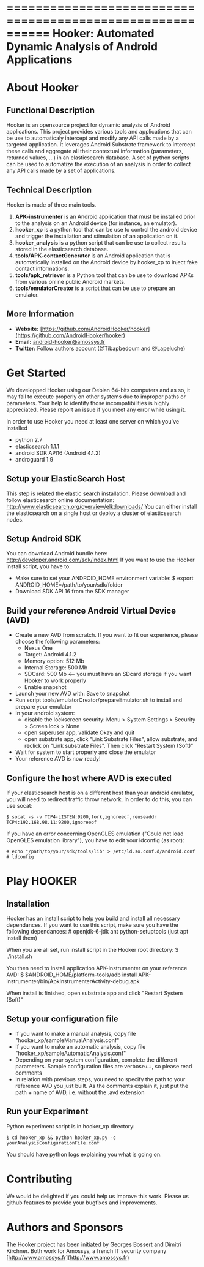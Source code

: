 ==========================================================
Hooker: Automated Dynamic Analysis of Android Applications
==========================================================

About Hooker
============

Functional Description
----------------------

Hooker is an opensource project for dynamic analysis of Android applications. This project provides various
tools and applications that can be use to automaticaly intercept and modify any API calls made by a targeted application.
It leverages Android Substrate framework to intercept these calls and aggregate all their contextual information (parameters, returned values, ...) in an elasticsearch database.
A set of python scripts can be used to automatize the execution of an analysis in order to collect any API calls made by a set of applications.

Technical Description
---------------------

Hooker is made of three main tools. 

1. **APK-instrumenter** is an Android application that must be installed prior to the analysis on an Android device (for instance, an emulator).
2. **hooker_xp** is a python tool that can be use to control the android device and trigger the installation and stimulation of an application on it.
3. **hooker_analysis** is a python script that can be use to collect results stored in the elasticsearch database.
4. **tools/APK-contactGenerator** is an Android application that is automatically installed on the Android device by hooker_xp to inject fake contact informations.
5. **tools/apk_retriever** is a Python tool that can be use to download APKs from various online public Android markets.
6. **tools/emulatorCreator** is a script that can be use to prepare an emulator.

More Information
----------------

* **Website:** [https://github.com/AndroidHooker/hooker](https://github.com/AndroidHooker/hooker)
* **Email:** [android-hooker@amossys.fr](android-hooker@amossys.fr)
* **Twitter:** Follow authors account (@Tibapbedoum and @Lapeluche)

Get Started
===========

We developped Hooker using our Debian 64-bits computers and as so, it may fail to execute properly on other systems due to
improper paths or parameters. Your help to identify those incompatibilities is highly appreciated. Please report an issue if you meet any error while using it.

In order to use Hooker you need at least one server on which you've installed 
* python 2.7
* elasticsearch 1.1.1
* android SDK API16 (Android 4.1.2)
* androguard 1.9

Setup your ElasticSearch Host
-----------------------------

This step is related the elastic search installation. Please download and follow elasticsearch online documentation: http://www.elasticsearch.org/overview/elkdownloads/
You can either install the elasticsearch on a single host or deploy a cluster of elasticsearch nodes.

Setup Android SDK
-----------------

You can download Android bundle here: http://developer.android.com/sdk/index.html
If you want to use the Hooker install script, you have to:
* Make sure to set your ANDROID_HOME environment variable: 
   $ export ANDROID_HOME=/path/to/your/sdk/folder
* Download SDK API 16 from the SDK manager

Build your reference Android Virtual Device (AVD)
-------------------------------------------------

* Create a new AVD from scratch. If you want to fit our experience, please choose the following parameters:
    * Nexus One
    * Target: Android 4.1.2
    * Memory option: 512 Mb
    * Internal Storage: 500 Mb
    * SDCard: 500 Mb <-- you must have an SDcard storage if you want Hooker to work properly
    * Enable snapshot
* Launch your new AVD with: Save to snapshot
* Run script tools/emulatorCreator/prepareEmulator.sh to install and prepare your emulator
* In your android system:
    * disable the lockscreen security: Menu > System Settings > Security > Screen lock > None
    * open superuser app, validate Okay and quit
    * open substrate app, click "Link Substrate Files", allow substrate, and reclick on "Link substrate Files". Then click "Restart System (Soft)"
* Wait for system to start properly and close the emulator
* Your reference AVD is now ready!

Configure the host where AVD is executed
----------------------------------------

If your elasticsearch host is on a different host than your android emulator, you will need to redirect traffic throw network. In order to do this, you can use socat:
    
    $ socat -s -v TCP4-LISTEN:9200,fork,ignoreeof,reuseaddr TCP4:192.168.98.11:9200,ignoreeof

If you have an error concerning OpenGLES emulation ("Could not load OpenGLES emulation library"), you have to edit your ldconfig (as root):
    
    # echo "/path/to/your/sdk/tools/lib" > /etc/ld.so.conf.d/android.conf
    # ldconfig

Play HOOKER
============

Installation
-------------

Hooker has an install script to help you build and install all necessary dependances.
If you want to use this script, make sure you have the following dependances:
    # openjdk-6-jdk ant python-setuptools (just apt install them)

When you are all set, run install script in the Hooker root directory:
    $ ./install.sh

You then need to install application APK-instrumenter on your reference AVD:
    $ $ANDROID_HOME/platform-tools/adb install APK-instrumenter/bin/ApkInstrumenterActivity-debug.apk
    
When install is finished, open substrate app and click "Restart System (Soft)"

Setup your configuration file
-----------------------------

* If you want to make a manual analysis, copy file "hooker_xp/sampleManualAnalysis.conf"
* If you want to make an automatic analysis, copy file "hooker_xp/sampleAutomaticAnalysis.conf"
* Depending on your system configuration, complete the different parameters. Sample configuration files are verbose++, so please read comments
* In relation with previous steps, you need to specify the path to your reference AVD you just built. As the comments explain it, just put the path + name of AVD, i.e. without the .avd extension

Run your Experiment
-------------------

Python experiment script is in hooker_xp directory:

    $ cd hooker_xp && python hooker_xp.py -c yourAnalysisConfigurationFile.conf 

You should have python logs explaining you what is going on.

Contributing
============

We would be delighted if you could help us improve this work.
Please us github features to provide your bugfixes and improvements.

Authors and Sponsors
====================

The Hooker project has been initiated by Georges Bossert and Dimitri Kirchner.
Both work for Amossys, a french IT security company [http://www.amossys.fr](http://www.amossys.fr)
